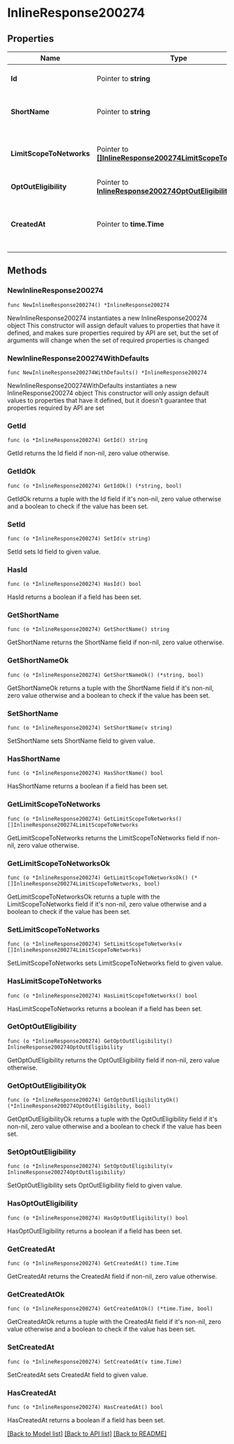# InlineResponse200274

## Properties

Name | Type | Description | Notes
------------ | ------------- | ------------- | -------------
**Id** | Pointer to **string** | ID of Early Access Feature | [optional] 
**ShortName** | Pointer to **string** | Name of Early Access Feature | [optional] 
**LimitScopeToNetworks** | Pointer to [**[]InlineResponse200274LimitScopeToNetworks**](InlineResponse200274LimitScopeToNetworks.md) | Networks assigned to the Early Access Feature | [optional] 
**OptOutEligibility** | Pointer to [**InlineResponse200274OptOutEligibility**](InlineResponse200274OptOutEligibility.md) |  | [optional] 
**CreatedAt** | Pointer to **time.Time** | Time when Early Access Feature was created | [optional] 

## Methods

### NewInlineResponse200274

`func NewInlineResponse200274() *InlineResponse200274`

NewInlineResponse200274 instantiates a new InlineResponse200274 object
This constructor will assign default values to properties that have it defined,
and makes sure properties required by API are set, but the set of arguments
will change when the set of required properties is changed

### NewInlineResponse200274WithDefaults

`func NewInlineResponse200274WithDefaults() *InlineResponse200274`

NewInlineResponse200274WithDefaults instantiates a new InlineResponse200274 object
This constructor will only assign default values to properties that have it defined,
but it doesn't guarantee that properties required by API are set

### GetId

`func (o *InlineResponse200274) GetId() string`

GetId returns the Id field if non-nil, zero value otherwise.

### GetIdOk

`func (o *InlineResponse200274) GetIdOk() (*string, bool)`

GetIdOk returns a tuple with the Id field if it's non-nil, zero value otherwise
and a boolean to check if the value has been set.

### SetId

`func (o *InlineResponse200274) SetId(v string)`

SetId sets Id field to given value.

### HasId

`func (o *InlineResponse200274) HasId() bool`

HasId returns a boolean if a field has been set.

### GetShortName

`func (o *InlineResponse200274) GetShortName() string`

GetShortName returns the ShortName field if non-nil, zero value otherwise.

### GetShortNameOk

`func (o *InlineResponse200274) GetShortNameOk() (*string, bool)`

GetShortNameOk returns a tuple with the ShortName field if it's non-nil, zero value otherwise
and a boolean to check if the value has been set.

### SetShortName

`func (o *InlineResponse200274) SetShortName(v string)`

SetShortName sets ShortName field to given value.

### HasShortName

`func (o *InlineResponse200274) HasShortName() bool`

HasShortName returns a boolean if a field has been set.

### GetLimitScopeToNetworks

`func (o *InlineResponse200274) GetLimitScopeToNetworks() []InlineResponse200274LimitScopeToNetworks`

GetLimitScopeToNetworks returns the LimitScopeToNetworks field if non-nil, zero value otherwise.

### GetLimitScopeToNetworksOk

`func (o *InlineResponse200274) GetLimitScopeToNetworksOk() (*[]InlineResponse200274LimitScopeToNetworks, bool)`

GetLimitScopeToNetworksOk returns a tuple with the LimitScopeToNetworks field if it's non-nil, zero value otherwise
and a boolean to check if the value has been set.

### SetLimitScopeToNetworks

`func (o *InlineResponse200274) SetLimitScopeToNetworks(v []InlineResponse200274LimitScopeToNetworks)`

SetLimitScopeToNetworks sets LimitScopeToNetworks field to given value.

### HasLimitScopeToNetworks

`func (o *InlineResponse200274) HasLimitScopeToNetworks() bool`

HasLimitScopeToNetworks returns a boolean if a field has been set.

### GetOptOutEligibility

`func (o *InlineResponse200274) GetOptOutEligibility() InlineResponse200274OptOutEligibility`

GetOptOutEligibility returns the OptOutEligibility field if non-nil, zero value otherwise.

### GetOptOutEligibilityOk

`func (o *InlineResponse200274) GetOptOutEligibilityOk() (*InlineResponse200274OptOutEligibility, bool)`

GetOptOutEligibilityOk returns a tuple with the OptOutEligibility field if it's non-nil, zero value otherwise
and a boolean to check if the value has been set.

### SetOptOutEligibility

`func (o *InlineResponse200274) SetOptOutEligibility(v InlineResponse200274OptOutEligibility)`

SetOptOutEligibility sets OptOutEligibility field to given value.

### HasOptOutEligibility

`func (o *InlineResponse200274) HasOptOutEligibility() bool`

HasOptOutEligibility returns a boolean if a field has been set.

### GetCreatedAt

`func (o *InlineResponse200274) GetCreatedAt() time.Time`

GetCreatedAt returns the CreatedAt field if non-nil, zero value otherwise.

### GetCreatedAtOk

`func (o *InlineResponse200274) GetCreatedAtOk() (*time.Time, bool)`

GetCreatedAtOk returns a tuple with the CreatedAt field if it's non-nil, zero value otherwise
and a boolean to check if the value has been set.

### SetCreatedAt

`func (o *InlineResponse200274) SetCreatedAt(v time.Time)`

SetCreatedAt sets CreatedAt field to given value.

### HasCreatedAt

`func (o *InlineResponse200274) HasCreatedAt() bool`

HasCreatedAt returns a boolean if a field has been set.


[[Back to Model list]](../README.md#documentation-for-models) [[Back to API list]](../README.md#documentation-for-api-endpoints) [[Back to README]](../README.md)


